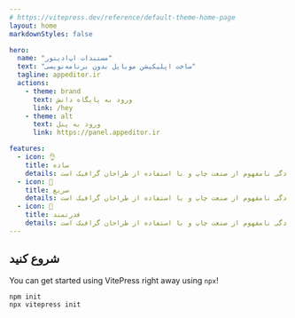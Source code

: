 ```yaml
---
# https://vitepress.dev/reference/default-theme-home-page
layout: home
markdownStyles: false

hero:
  name: "مستندات اپ‌ادیتور"
  text: "ساخت اپلیکیشن موبایل بدون برنامه‌نویسی"
  tagline: appeditor.ir
  actions:
    - theme: brand
      text: ورود به پایگاه دانش
      link: /hey
    - theme: alt
      text: ورود به پنل
      link: https://panel.appeditor.ir

features:
  - icon: 👌
    title: ساده
    details: لورم ایپسوم متن ساختگی با تولید سادگی نامفهوم از صنعت چاپ و با استفاده از طراحان گرافیک است.
  - icon: 🚀
    title: سریع
    details: لورم ایپسوم متن ساختگی با تولید سادگی نامفهوم از صنعت چاپ و با استفاده از طراحان گرافیک است.
  - icon: 💪
    title: قدرتمند
    details: لورم ایپسوم متن ساختگی با تولید سادگی نامفهوم از صنعت چاپ و با استفاده از طراحان گرافیک است.
---
```


## شروع کنید

You can get started using VitePress right away using `npx`!

```sh
npm init
npx vitepress init
```